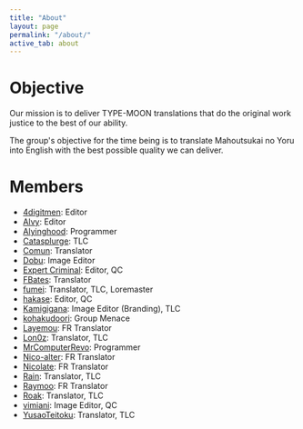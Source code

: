 ```yaml
---
title: "About"
layout: page
permalink: "/about/"
active_tab: about
---
```


# Objective

Our mission is to deliver TYPE-MOON translations that do the original work justice to the best of our ability.

The group's objective for the time being is to translate Mahoutsukai no Yoru into English with the best possible quality we can deliver.

# Members

-   [4digitmen](https://twitter.com/4digitmen): Editor
-   [Alvy](https://twitter.com/Aluhvee): Editor
-   [Alyinghood](https://twitter.com/alyinghood): Programmer
-   [Catasplurge](https://twitter.com/kishinhoukou): TLC
-   [Comun](https://twitter.com/ComunCoutinho): Translator
-   [Dobu](https://twitter.com/Dobu_Dobu): Image Editor
-   [Expert Criminal](https://twitter.com/ExpertCriminal_): Editor, QC
-   [FBates](): Translator
-   [fumei](https://twitter.com/_fumeiyo): Translator, TLC, Loremaster
-   [hakase](https://twitter.com/aidoruhakase): Editor, QC
-   [Kamigigana](https://twitter.com/Kamigigana): Image Editor (Branding), TLC
-   [kohakudoori](https://twitter.com/kohakudoori): Group Menace
-   [Layemou](https://twitter.com/Layemou99): FR Translator
-   [Lon0z](): Translator, TLC
-   [MrComputerRevo](https://twitter.com/MrComputerRevo): Programmer
-   [Nico-alter](https://twitter.com/NicoAlter6): FR Translator
-   [Nicolate](https://twitter.com/NicoIate): FR Translator
-   [Rain](https://twitter.com/RainAnnen): Translator, TLC
-   [Raymoo](): FR Translator
-   [Roak](https://twitter.com/sukerokushin): Translator, TLC
-   [vimiani](https://twitter.com/vimiani): Image Editor, QC
-   [YusaoTeitoku](https://twitter.com/YusaoTeitoku): Translator, TLC
